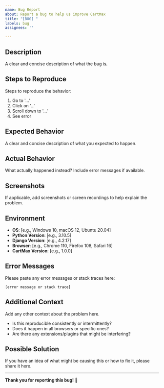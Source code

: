 ```yaml
---
name: Bug Report
about: Report a bug to help us improve CartMax
title: "[BUG] "
labels: bug
assignees: ''

---
```


## Description

A clear and concise description of what the bug is.

## Steps to Reproduce

Steps to reproduce the behavior:

1. Go to '...'
2. Click on '...'
3. Scroll down to '...'
4. See error

## Expected Behavior

A clear and concise description of what you expected to happen.

## Actual Behavior

What actually happened instead? Include error messages if available.

## Screenshots

If applicable, add screenshots or screen recordings to help explain the problem.

## Environment

- **OS**: [e.g., Windows 10, macOS 12, Ubuntu 20.04]
- **Python Version**: [e.g., 3.10.5]
- **Django Version**: [e.g., 4.2.17]
- **Browser**: [e.g., Chrome 110, Firefox 108, Safari 16]
- **CartMax Version**: [e.g., 1.0.0]

## Error Messages

Please paste any error messages or stack traces here:

```
[error message or stack trace]
```

## Additional Context

Add any other context about the problem here.

- Is this reproducible consistently or intermittently?
- Does it happen in all browsers or specific ones?
- Are there any extensions/plugins that might be interfering?

## Possible Solution

If you have an idea of what might be causing this or how to fix it, please share it here.

---

**Thank you for reporting this bug!** 🐛
